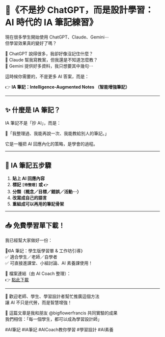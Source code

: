 # 🌱《不是抄 ChatGPT，而是設計學習：AI 時代的 IA 筆記練習》

現在很多學生開始使用 ChatGPT、Claude、Gemini⋯  
但學習效果真的變好了嗎？

🤔 ChatGPT 說得很多，我卻好像沒記住什麼？  
🤔 Claude 幫我寫教案，但我還是不知道怎麼教？  
🤔 Gemini 提供好多資料，我只想要其中幾句⋯

這時候你需要的，不是更多 AI 答案，而是：

👉 **IA 筆記：Intelligence-Augmented Notes （智能增強筆記）**

---

## ✨ 什麼是 IA 筆記？

IA 筆記不是「抄 AI」，而是：

🔧「我整理過、我能再說一次、我能教給別人的筆記。」

它是一種把 AI 回應內化的策略，是學會的過程。

---

## 🧠 IA 筆記五步驟

1. **貼上 AI 回應內容**
2. **標記 `[待整理]` 或 `👉`**
3. **分類（概念／目標／錯誤／活動⋯）**
4. **改寫成自己的語言**
5. **重組成可以再用的筆記骨架**

---

## 📥 免費學習單下載！

我已經幫大家做好一份：

📄《IA 筆記：學生版學習單 & 工作坊引導》  
✅ 適合學生／老師／自學者  
✅ 可直接進課堂、小組討論、AI 素養課使用！

🧾 檔案連結（由 AI Coach 整理）：  
👉 [點此下載](sandbox:/mnt/data/IA筆記_學生版學習單工作坊.md)

---

📣 歡迎老師、學生、學習設計者幫忙推廣這個方法  
讓 AI 不只是代勞，而是智慧增強！

🤝 這篇文章是我和朋友 @bigflowerfrancis 共同實驗的成果  
我們相信：「每一個學生，都可以成為學習設計師」

#AI筆記 #IA筆記 #AICoach教你學習 #學習設計 #AI素養